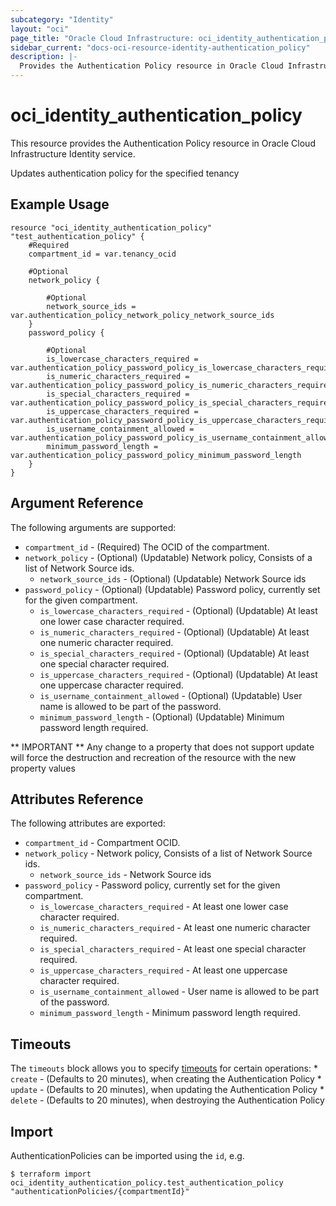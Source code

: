 ```yaml
---
subcategory: "Identity"
layout: "oci"
page_title: "Oracle Cloud Infrastructure: oci_identity_authentication_policy"
sidebar_current: "docs-oci-resource-identity-authentication_policy"
description: |-
  Provides the Authentication Policy resource in Oracle Cloud Infrastructure Identity service
---
```


# oci_identity_authentication_policy
This resource provides the Authentication Policy resource in Oracle Cloud Infrastructure Identity service.

Updates authentication policy for the specified tenancy


## Example Usage

```hcl
resource "oci_identity_authentication_policy" "test_authentication_policy" {
	#Required
	compartment_id = var.tenancy_ocid

	#Optional
	network_policy {

		#Optional
		network_source_ids = var.authentication_policy_network_policy_network_source_ids
	}
	password_policy {

		#Optional
		is_lowercase_characters_required = var.authentication_policy_password_policy_is_lowercase_characters_required
		is_numeric_characters_required = var.authentication_policy_password_policy_is_numeric_characters_required
		is_special_characters_required = var.authentication_policy_password_policy_is_special_characters_required
		is_uppercase_characters_required = var.authentication_policy_password_policy_is_uppercase_characters_required
		is_username_containment_allowed = var.authentication_policy_password_policy_is_username_containment_allowed
		minimum_password_length = var.authentication_policy_password_policy_minimum_password_length
	}
}
```

## Argument Reference

The following arguments are supported:

* `compartment_id` - (Required) The OCID of the compartment.
* `network_policy` - (Optional) (Updatable) Network policy, Consists of a list of Network Source ids. 
	* `network_source_ids` - (Optional) (Updatable) Network Source ids 
* `password_policy` - (Optional) (Updatable) Password policy, currently set for the given compartment. 
	* `is_lowercase_characters_required` - (Optional) (Updatable) At least one lower case character required.
	* `is_numeric_characters_required` - (Optional) (Updatable) At least one numeric character required.
	* `is_special_characters_required` - (Optional) (Updatable) At least one special character required.
	* `is_uppercase_characters_required` - (Optional) (Updatable) At least one uppercase character required.
	* `is_username_containment_allowed` - (Optional) (Updatable) User name is allowed to be part of the password.
	* `minimum_password_length` - (Optional) (Updatable) Minimum password length required.


** IMPORTANT **
Any change to a property that does not support update will force the destruction and recreation of the resource with the new property values

## Attributes Reference

The following attributes are exported:

* `compartment_id` - Compartment OCID.
* `network_policy` - Network policy, Consists of a list of Network Source ids. 
	* `network_source_ids` - Network Source ids 
* `password_policy` - Password policy, currently set for the given compartment. 
	* `is_lowercase_characters_required` - At least one lower case character required.
	* `is_numeric_characters_required` - At least one numeric character required.
	* `is_special_characters_required` - At least one special character required.
	* `is_uppercase_characters_required` - At least one uppercase character required.
	* `is_username_containment_allowed` - User name is allowed to be part of the password.
	* `minimum_password_length` - Minimum password length required.

## Timeouts

The `timeouts` block allows you to specify [timeouts](https://registry.terraform.io/providers/hashicorp/oci/latest/docs/guides/changing_timeouts) for certain operations:
	* `create` - (Defaults to 20 minutes), when creating the Authentication Policy
	* `update` - (Defaults to 20 minutes), when updating the Authentication Policy
	* `delete` - (Defaults to 20 minutes), when destroying the Authentication Policy


## Import

AuthenticationPolicies can be imported using the `id`, e.g.

```
$ terraform import oci_identity_authentication_policy.test_authentication_policy "authenticationPolicies/{compartmentId}" 
```

